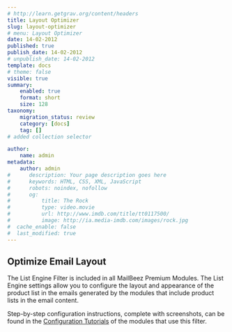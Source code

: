 ```yaml
---
# http://learn.getgrav.org/content/headers
title: Layout Optimizer
slug: layout-optimizer
# menu: Layout Optimizer
date: 14-02-2012
published: true
publish_date: 14-02-2012
# unpublish_date: 14-02-2012
template: docs
# theme: false
visible: true
summary:
    enabled: true
    format: short
    size: 128
taxonomy:
    migration_status: review
    category: [docs]
    tag: []
# added collection selector

author:
    name: admin
metadata:
    author: admin
#      description: Your page description goes here
#      keywords: HTML, CSS, XML, JavaScript
#      robots: noindex, nofollow
#      og:
#          title: The Rock
#          type: video.movie
#          url: http://www.imdb.com/title/tt0117500/
#          image: http://ia.media-imdb.com/images/rock.jpg
#  cache_enable: false
#  last_modified: true
---
```


## Optimize Email Layout

The List Engine Filter is included in all MailBeez Premium Modules. The List Engine settings allow you to configure the layout and appearance of the product list in the emails generated by the modules that include product lists in the email content.

Step-by-step configuration instructions, complete with screenshots, can be found in the [Configuration Tutorials](/documentation/tutorials/mailbeez-tutorials/) of the modules that use this filter.  
  
